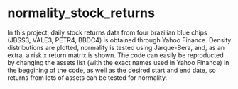 # normality_stock_returns
In this project, daily stock returns data from four brazilian blue chips (JBSS3, VALE3, PETR4, BBDC4) is obtained through Yahoo Finance. Density distributions are plotted, normality is tested using Jarque-Bera, and, as an extra, a risk x return matrix is shown. The code can easily be reproducted by changing the assets list (with the exact names used in Yahoo Finance) in the beggining of the code, as well as the desired start and end date, so returns from lots of assets can be tested for normality.
